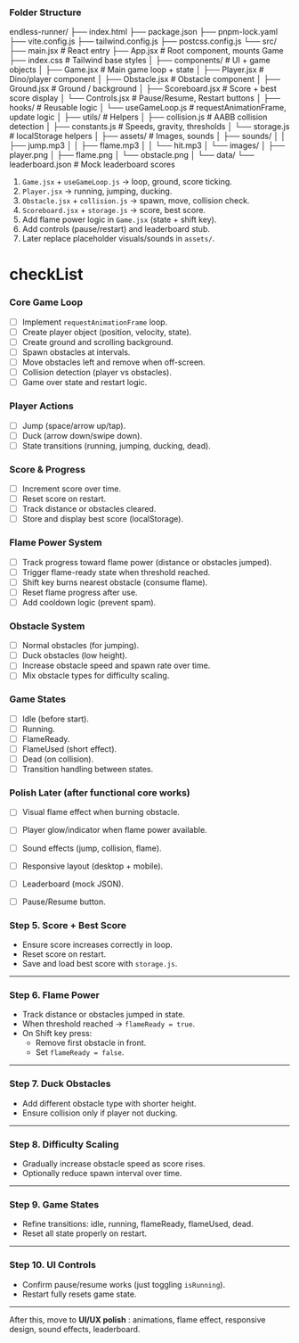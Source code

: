 ### Folder Structure

endless-runner/
├── index.html
├── package.json
├── pnpm-lock.yaml
├── vite.config.js
├── tailwind.config.js
├── postcss.config.js
└── src/
    ├── main.jsx                # React entry
    ├── App.jsx                 # Root component, mounts Game
    ├── index.css               # Tailwind base styles
    │
    ├── components/             # UI + game objects
    │   ├── Game.jsx            # Main game loop + state
    │   ├── Player.jsx          # Dino/player component
    │   ├── Obstacle.jsx        # Obstacle component
    │   ├── Ground.jsx          # Ground / background
    │   ├── Scoreboard.jsx      # Score + best score display
    │   └── Controls.jsx        # Pause/Resume, Restart buttons
    │
    ├── hooks/                  # Reusable logic
    │   └── useGameLoop.js      # requestAnimationFrame, update logic
    │
    ├── utils/                  # Helpers
    │   ├── collision.js        # AABB collision detection
    │   ├── constants.js        # Speeds, gravity, thresholds
    │   └── storage.js          # localStorage helpers
    │
    ├── assets/                 # Images, sounds
    │   ├── sounds/
    │   │   ├── jump.mp3
    │   │   ├── flame.mp3
    │   │   └── hit.mp3
    │   └── images/
    │       ├── player.png
    │       ├── flame.png
    │       └── obstacle.png
    │
    └── data/
        └── leaderboard.json     # Mock leaderboard scores

1. `Game.jsx` + `useGameLoop.js` → loop, ground, score ticking.
2. `Player.jsx` → running, jumping, ducking.
3. `Obstacle.jsx` + `collision.js` → spawn, move, collision check.
4. `Scoreboard.jsx` + `storage.js` → score, best score.
5. Add flame power logic in `Game.jsx` (state + shift key).
6. Add controls (pause/restart) and leaderboard stub.
7. Later replace placeholder visuals/sounds in `assets/`.

# checkList

### Core Game Loop

* [ ] Implement `requestAnimationFrame` loop.
* [ ] Create player object (position, velocity, state).
* [ ] Create ground and scrolling background.
* [ ] Spawn obstacles at intervals.
* [ ] Move obstacles left and remove when off-screen.
* [ ] Collision detection (player vs obstacles).
* [ ] Game over state and restart logic.

### Player Actions

* [ ] Jump (space/arrow up/tap).
* [ ] Duck (arrow down/swipe down).
* [ ] State transitions (running, jumping, ducking, dead).

### Score & Progress

* [ ] Increment score over time.
* [ ] Reset score on restart.
* [ ] Track distance or obstacles cleared.
* [ ] Store and display best score (localStorage).

### Flame Power System

* [ ] Track progress toward flame power (distance or obstacles jumped).
* [ ] Trigger flame-ready state when threshold reached.
* [ ] Shift key burns nearest obstacle (consume flame).
* [ ] Reset flame progress after use.
* [ ] Add cooldown logic (prevent spam).

### Obstacle System

* [ ] Normal obstacles (for jumping).
* [ ] Duck obstacles (low height).
* [ ] Increase obstacle speed and spawn rate over time.
* [ ] Mix obstacle types for difficulty scaling.

### Game States

* [ ] Idle (before start).
* [ ] Running.
* [ ] FlameReady.
* [ ] FlameUsed (short effect).
* [ ] Dead (on collision).
* [ ] Transition handling between states.

### Polish Later (after functional core works)

* [ ] Visual flame effect when burning obstacle.
* [ ] Player glow/indicator when flame power available.
* [ ] Sound effects (jump, collision, flame).
* [ ] Responsive layout (desktop + mobile).
* [ ] Leaderboard (mock JSON).
* [ ] Pause/Resume button.





### **Step 5. Score + Best Score**

* Ensure score increases correctly in loop.
* Reset score on restart.
* Save and load best score with `storage.js`.

---

### **Step 6. Flame Power**

* Track distance or obstacles jumped in state.
* When threshold reached → `flameReady = true`.
* On Shift key press:
  * Remove first obstacle in front.
  * Set `flameReady = false`.

---

### **Step 7. Duck Obstacles**

* Add different obstacle type with shorter height.
* Ensure collision only if player not ducking.

---

### **Step 8. Difficulty Scaling**

* Gradually increase obstacle speed as score rises.
* Optionally reduce spawn interval over time.

---

### **Step 9. Game States**

* Refine transitions: idle, running, flameReady, flameUsed, dead.
* Reset all state properly on restart.

---

### **Step 10. UI Controls**

* Confirm pause/resume works (just toggling `isRunning`).
* Restart fully resets game state.

---

After this, move to  **UI/UX polish** : animations, flame effect, responsive design, sound effects, leaderboard.
